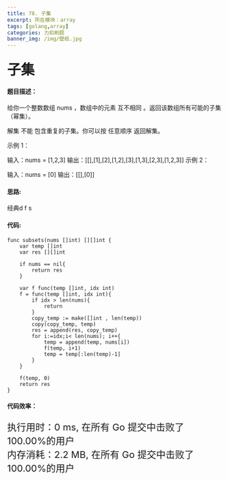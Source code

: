 ```yaml
---
title: 78. 子集
excerpt: 所在模块：array
tags: [golang,array]
categories: 力扣刷题
banner_img: /img/壁纸.jpg
---
```


### <font size=6px>子集</font>

#### 题目描述：

给你一个整数数组 nums ，数组中的元素 互不相同 。返回该数组所有可能的子集（幂集）。

解集 不能 包含重复的子集。你可以按 任意顺序 返回解集。

 

示例 1：

输入：nums = [1,2,3]
输出：[[],[1],[2],[1,2],[3],[1,3],[2,3],[1,2,3]]
示例 2：

输入：nums = [0]
输出：[[],[0]]

#### 思路:

经典d f s

#### 代码:

```golang
func subsets(nums []int) [][]int {
    var temp []int
    var res [][]int
    
    if nums == nil{
        return res
    }

    var f func(temp []int, idx int)
    f = func(temp []int, idx int){
        if idx > len(nums){
            return 
        }
        copy_temp := make([]int , len(temp))
        copy(copy_temp, temp)
        res = append(res, copy_temp)
        for i:=idx;i< len(nums); i++{
            temp = append(temp, nums[i])
            f(temp, i+1)
            temp = temp[:len(temp)-1]
        }
    }

    f(temp, 0)
    return res
}
```

#### 代码效率：

<p class="note note-primary"; style="font-size:22px">
   执行用时：0 ms, 在所有 Go 提交中击败了100.00%的用户<br>
   内存消耗：2.2 MB, 在所有 Go 提交中击败了100.00%的用户
</p>